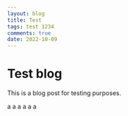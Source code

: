 ```yaml
---
layout: blog
title: Test
tags: test 1234
comments: true
date: 2022-10-09
---
```


# Test blog

This is a blog post for testing purposes.




a
a
a
a
a
a

